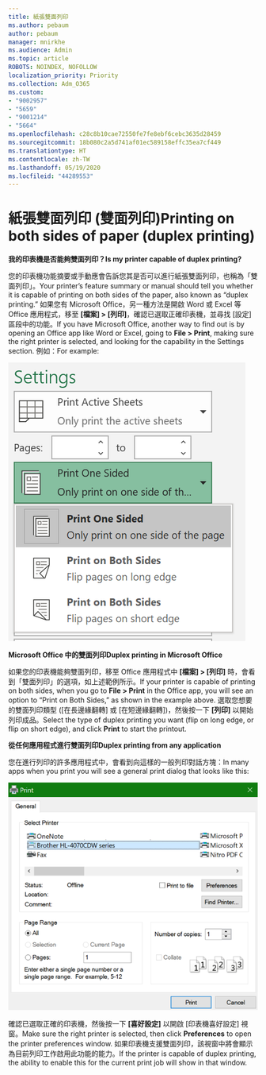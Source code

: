 ```yaml
---
title: 紙張雙面列印
ms.author: pebaum
author: pebaum
manager: mnirkhe
ms.audience: Admin
ms.topic: article
ROBOTS: NOINDEX, NOFOLLOW
localization_priority: Priority
ms.collection: Adm_O365
ms.custom:
- "9002957"
- "5659"
- "9001214"
- "5664"
ms.openlocfilehash: c28c8b10cae72550fe7fe8ebf6cebc3635d28459
ms.sourcegitcommit: 18b080c2a5d741af01ec589158effc35ea7cf449
ms.translationtype: HT
ms.contentlocale: zh-TW
ms.lasthandoff: 05/19/2020
ms.locfileid: "44289553"
---
```

# <a name="printing-on-both-sides-of-paper-duplex-printing"></a><span data-ttu-id="1d3f7-102">紙張雙面列印 (雙面列印)</span><span class="sxs-lookup"><span data-stu-id="1d3f7-102">Printing on both sides of paper (duplex printing)</span></span>

<span data-ttu-id="1d3f7-103">**我的印表機是否能夠雙面列印？**</span><span class="sxs-lookup"><span data-stu-id="1d3f7-103">**Is my printer capable of duplex printing?**</span></span>

<span data-ttu-id="1d3f7-104">您的印表機功能摘要或手動應會告訴您其是否可以進行紙張雙面列印，也稱為「雙面列印」。</span><span class="sxs-lookup"><span data-stu-id="1d3f7-104">Your printer’s feature summary or manual should tell you whether it is capable of printing on both sides of the paper, also known as “duplex printing.”</span></span> <span data-ttu-id="1d3f7-105">如果您有 Microsoft Office，另一種方法是開啟 Word 或 Excel 等 Office 應用程式，移至 **[檔案] > [列印]**，確認已選取正確印表機，並尋找 [設定] 區段中的功能。</span><span class="sxs-lookup"><span data-stu-id="1d3f7-105">If you have Microsoft Office, another way to find out is by opening an Office app like Word or Excel, going to **File > Print**, making sure the right printer is selected, and looking for the capability in the Settings section.</span></span> <span data-ttu-id="1d3f7-106">例如：</span><span class="sxs-lookup"><span data-stu-id="1d3f7-106">For example:</span></span> 

![印表機設定](media/print-settings.png)

<span data-ttu-id="1d3f7-108">**Microsoft Office 中的雙面列印**</span><span class="sxs-lookup"><span data-stu-id="1d3f7-108">**Duplex printing in Microsoft Office**</span></span>

<span data-ttu-id="1d3f7-109">如果您的印表機能夠雙面列印，移至 Office 應用程式中 **[檔案] > [列印]** 時，會看到「雙面列印」的選項，如上述範例所示。</span><span class="sxs-lookup"><span data-stu-id="1d3f7-109">If your printer is capable of printing on both sides, when you go to **File > Print** in the Office app, you will see an option to “Print on Both Sides,” as shown in the example above.</span></span>  <span data-ttu-id="1d3f7-110">選取您想要的雙面列印類型 ([在長邊緣翻轉] 或 [在短邊緣翻轉])，然後按一下 **[列印]** 以開始列印成品。</span><span class="sxs-lookup"><span data-stu-id="1d3f7-110">Select the type of duplex printing you want (flip on long edge, or flip on short edge), and click **Print** to start the printout.</span></span>

<span data-ttu-id="1d3f7-111">**從任何應用程式進行雙面列印**</span><span class="sxs-lookup"><span data-stu-id="1d3f7-111">**Duplex printing from any application**</span></span>

<span data-ttu-id="1d3f7-112">您在進行列印的許多應用程式中，會看到向這樣的一般列印對話方塊：</span><span class="sxs-lookup"><span data-stu-id="1d3f7-112">In many apps when you print you will see a general print dialog that looks like this:</span></span> 

![[列印] 對話方塊](media/print-dialog.png)

<span data-ttu-id="1d3f7-114">確認已選取正確的印表機，然後按一下 **[喜好設定]** 以開啟 [印表機喜好設定] 視窗。</span><span class="sxs-lookup"><span data-stu-id="1d3f7-114">Make sure the right printer is selected, then click **Preferences** to open the printer preferences window.</span></span> <span data-ttu-id="1d3f7-115">如果印表機支援雙面列印，該視窗中將會顯示為目前列印工作啟用此功能的能力。</span><span class="sxs-lookup"><span data-stu-id="1d3f7-115">If the printer is capable of duplex printing, the ability to enable this for the current print job will show in that window.</span></span>
